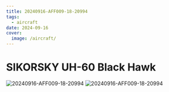 ```yaml
---
title: 20240916-AFF009-18-20994
tags:
  - aircraft
date: 2024-09-16
cover:
  image: /aircraft/
---
```


# SIKORSKY UH-60 Black Hawk

![20240916-AFF009-18-20994](/aircraft/20240916-AFF009-18-20994-0.jpg)
![20240916-AFF009-18-20994](/aircraft/20240916-AFF009-18-20994-1.jpg)